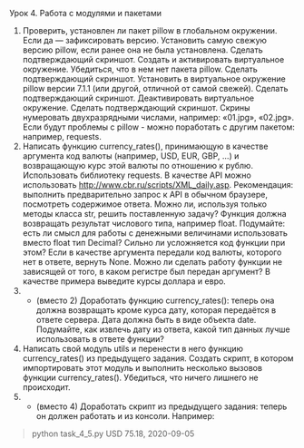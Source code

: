 Урок 4. Работа с модулями и пакетами

1. Проверить, установлен ли пакет pillow в глобальном окружении. Если да — зафиксировать версию. Установить самую свежую версию pillow, если ранее она не была установлена. Сделать подтверждающий скриншот. Создать и активировать виртуальное окружение. Убедиться, что в нем нет пакета pillow. Сделать подтверждающий скриншот. Установить в виртуальное окружение pillow версии 7.1.1 (или другой, отличной от самой свежей). Сделать подтверждающий скриншот. Деактивировать виртуальное окружение. Сделать подтверждающий скриншот. Скрины нумеровать двухразрядными числами, например: «01.jpg», «02.jpg». Если будут проблемы с pillow - можно поработать с другим пакетом: например, requests.
2. Написать функцию currency_rates(), принимающую в качестве аргумента код валюты (например, USD, EUR, GBP, ...) и возвращающую курс этой валюты по отношению к рублю. Использовать библиотеку requests. В качестве API можно использовать http://www.cbr.ru/scripts/XML_daily.asp. Рекомендация: выполнить предварительно запрос к API в обычном браузере, посмотреть содержимое ответа. Можно ли, используя только методы класса str, решить поставленную задачу? Функция должна возвращать результат числового типа, например float. Подумайте: есть ли смысл для работы с денежными величинами использовать вместо float тип Decimal? Сильно ли усложняется код функции при этом? Если в качестве аргумента передали код валюты, которого нет в ответе, вернуть None. Можно ли сделать работу функции не зависящей от того, в каком регистре был передан аргумент? В качестве примера выведите курсы доллара и евро.
3. * (вместо 2) Доработать функцию currency_rates(): теперь она должна возвращать кроме курса дату, которая передаётся в ответе сервера. Дата должна быть в виде объекта date. Подумайте, как извлечь дату из ответа, какой тип данных лучше использовать в ответе функции?
4. Написать свой модуль utils и перенести в него функцию currency_rates() из предыдущего задания. Создать скрипт, в котором импортировать этот модуль и выполнить несколько вызовов функции currency_rates(). Убедиться, что ничего лишнего не происходит.
5. * (вместо 4) Доработать скрипт из предыдущего задания: теперь он должен работать и из консоли. Например:
> python task_4_5.py USD
75.18, 2020-09-05